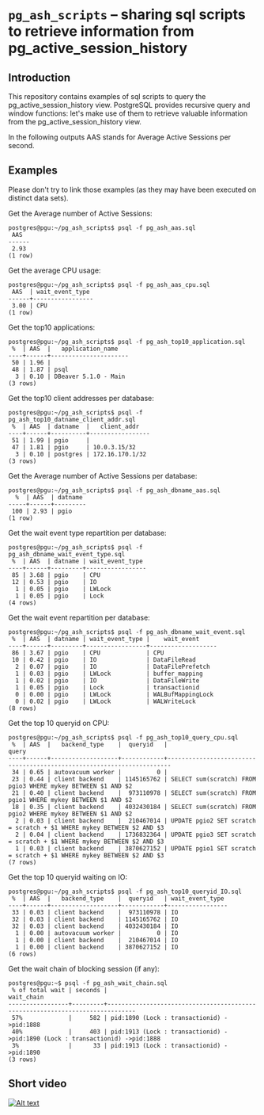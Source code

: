 `pg_ash_scripts` – sharing sql scripts to retrieve information from pg_active_session_history
=============================================================

Introduction
------------

This repository contains examples of sql scripts to query the pg_active_session_history view.
PostgreSQL provides recursive query and window functions: let's make use of them to retrieve valuable 
information from the pg_active_session_history view.

In the following outputs AAS stands for Average Active Sessions per second.

Examples
------------
Please don't try to link those examples (as they may have been executed on distinct data sets).

Get the Average number of Active Sessions:
```
postgres@pgu:~/pg_ash_scripts$ psql -f pg_ash_aas.sql
 AAS
------
 2.93
(1 row)
```

Get the average CPU usage:
```
postgres@pgu:~/pg_ash_scripts$ psql -f pg_ash_aas_cpu.sql
 AAS  | wait_event_type
------+-----------------
 3.00 | CPU
(1 row)
```

Get the top10 applications:
```
postgres@pgu:~/pg_ash_scripts$ psql -f pg_ash_top10_application.sql
 %  | AAS  |   application_name
----+------+----------------------
 50 | 1.96 |
 48 | 1.87 | psql
  3 | 0.10 | DBeaver 5.1.0 - Main
(3 rows)
```

Get the top10 client addresses per database:
```
postgres@pgu:~/pg_ash_scripts$ psql -f pg_ash_top10_datname_client_addr.sql
 %  | AAS  | datname  |   client_addr
----+------+----------+-----------------
 51 | 1.99 | pgio     |
 47 | 1.81 | pgio     | 10.0.3.15/32
  3 | 0.10 | postgres | 172.16.170.1/32
(3 rows)
```

Get the Average number of Active Sessions per database:
```
postgres@pgu:~/pg_ash_scripts$ psql -f pg_ash_dbname_aas.sql
  %  | AAS  | datname
-----+------+---------
 100 | 2.93 | pgio
(1 row)
```

Get the wait event type repartition per database:
```
postgres@pgu:~/pg_ash_scripts$ psql -f pg_ash_dbname_wait_event_type.sql
 %  | AAS  | datname | wait_event_type
----+------+---------+-----------------
 85 | 3.68 | pgio    | CPU
 12 | 0.53 | pgio    | IO
  1 | 0.05 | pgio    | LWLock
  1 | 0.05 | pgio    | Lock
(4 rows)
```

Get the wait event repartition per database:
```
postgres@pgu:~/pg_ash_scripts$ psql -f pg_ash_dbname_wait_event.sql
 %  | AAS  | datname | wait_event_type |    wait_event
----+------+---------+-----------------+-------------------
 86 | 3.67 | pgio    | CPU             | CPU
 10 | 0.42 | pgio    | IO              | DataFileRead
  2 | 0.07 | pgio    | IO              | DataFilePrefetch
  1 | 0.03 | pgio    | LWLock          | buffer_mapping
  1 | 0.02 | pgio    | IO              | DataFileWrite
  1 | 0.05 | pgio    | Lock            | transactionid
  0 | 0.00 | pgio    | LWLock          | WALBufMappingLock
  0 | 0.02 | pgio    | LWLock          | WALWriteLock
(8 rows)
```

Get the top 10 queryid on CPU:
```
postgres@pgu:~/pg_ash_scripts$ psql -f pg_ash_top10_query_cpu.sql
 %  | AAS  |   backend_type    |  queryid   |                                 query
----+------+-------------------+------------+-----------------------------------------------------------------------
 34 | 0.65 | autovacuum worker |          0 |
 23 | 0.44 | client backend    | 1145165762 | SELECT sum(scratch) FROM pgio3 WHERE mykey BETWEEN $1 AND $2
 21 | 0.40 | client backend    |  973110978 | SELECT sum(scratch) FROM pgio1 WHERE mykey BETWEEN $1 AND $2
 18 | 0.35 | client backend    | 4032430184 | SELECT sum(scratch) FROM pgio2 WHERE mykey BETWEEN $1 AND $2
  2 | 0.03 | client backend    |  210467014 | UPDATE pgio2 SET scratch = scratch + $1 WHERE mykey BETWEEN $2 AND $3
  2 | 0.04 | client backend    | 1736832364 | UPDATE pgio3 SET scratch = scratch + $1 WHERE mykey BETWEEN $2 AND $3
  1 | 0.03 | client backend    | 3870627152 | UPDATE pgio1 SET scratch = scratch + $1 WHERE mykey BETWEEN $2 AND $3
(7 rows)
```

Get the top 10 queryid waiting on IO:
```
postgres@pgu:~/pg_ash_scripts$ psql -f pg_ash_top10_queryid_IO.sql
 %  | AAS  |   backend_type    |  queryid   | wait_event_type
----+------+-------------------+------------+-----------------
 33 | 0.03 | client backend    |  973110978 | IO
 32 | 0.03 | client backend    | 1145165762 | IO
 32 | 0.03 | client backend    | 4032430184 | IO
  1 | 0.00 | autovacuum worker |          0 | IO
  1 | 0.00 | client backend    |  210467014 | IO
  1 | 0.00 | client backend    | 3870627152 | IO
(6 rows)
```

Get the wait chain of blocking session (if any):
```
postgres@pgu:~$ psql -f pg_ash_wait_chain.sql
 % of total wait | seconds |                                  wait_chain
-----------------+---------+------------------------------------------------------------------------------
 57%             |     582 | pid:1890 (Lock : transactionid) ->pid:1888
 40%             |     403 | pid:1913 (Lock : transactionid) ->pid:1890 (Lock : transactionid) ->pid:1888
 3%              |      33 | pid:1913 (Lock : transactionid) ->pid:1890
(3 rows)
```

Short video
-------------
[![Alt text](https://raw.githubusercontent.com/pgsentinel/pg_ash_scripts/master/images/video_pg_ash_scripts.PNG)](https://www.youtube.com/watch?v=WVKzKjlK75U)
